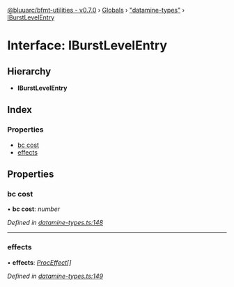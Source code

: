 [@bluuarc/bfmt-utilities - v0.7.0](../README.md) › [Globals](../globals.md) › ["datamine-types"](../modules/_datamine_types_.md) › [IBurstLevelEntry](_datamine_types_.iburstlevelentry.md)

# Interface: IBurstLevelEntry

## Hierarchy

* **IBurstLevelEntry**

## Index

### Properties

* [bc cost](_datamine_types_.iburstlevelentry.md#bc-cost)
* [effects](_datamine_types_.iburstlevelentry.md#effects)

## Properties

###  bc cost

• **bc cost**: *number*

*Defined in [datamine-types.ts:148](https://github.com/BluuArc/bfmt-utilities/blob/master/src/datamine-types.ts#L148)*

___

###  effects

• **effects**: *[ProcEffect](../modules/_datamine_types_.md#proceffect)[]*

*Defined in [datamine-types.ts:149](https://github.com/BluuArc/bfmt-utilities/blob/master/src/datamine-types.ts#L149)*
